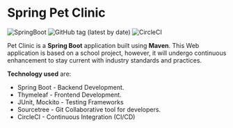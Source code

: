 # Spring Pet Clinic

<!-- badges -->
![SpringBoot](https://img.shields.io/static/v1?logo=Spring%20Boot&label=spring-boot&&message=2.6.3&color=yellow&style=plastic)
![GitHub tag (latest by date)](https://img.shields.io/github/v/tag/faizalabdrahman/spring-pet-clinic?logo=GitHub&style=plastic)
![CircleCI](https://img.shields.io/circleci/build/github/faizalabdrahman/spring-pet-clinic/main?logo=CircleCI&logoColor=%23ffffff&style=plastic&token=464c51c97869ebcb54eff9a050880e7bf3b3cdf8)

Pet Clinic is a **Spring Boot** application built using **Maven**. This Web application is based on a school project, however, it will undergo continuous enhancement to stay current with industry standards and practices.

**Technology used** are:

* Spring Boot - Backend Development.
* Thymeleaf - Frontend Development.
* JUnit, Mockito - Testing Frameworks
* Sourcetree - Git Collaborative tool for developers.
* CircleCI - Continuous Integration (CI/CD)

